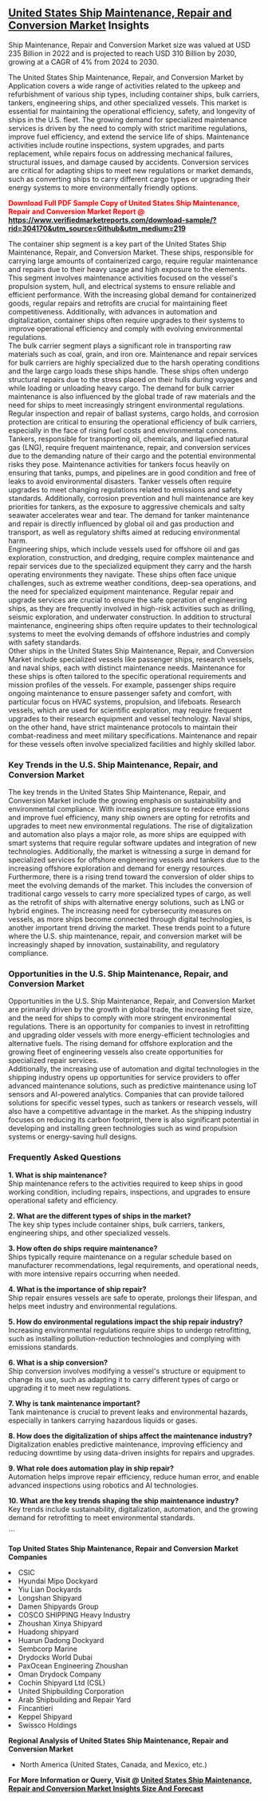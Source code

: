 <h2><a href="https://www.verifiedmarketreports.com/download-sample/?rid=304170&amp;utm_source=Github&amp;utm_medium=219" target="_blank">United States Ship Maintenance, Repair and Conversion Market</a> Insights</h2><p>Ship Maintenance, Repair and Conversion Market size was valued at USD 235 Billion in 2022 and is projected to reach USD 310 Billion by 2030, growing at a CAGR of 4% from 2024 to 2030.</p><p> <p>The United States Ship Maintenance, Repair, and Conversion Market by Application covers a wide range of activities related to the upkeep and refurbishment of various ship types, including container ships, bulk carriers, tankers, engineering ships, and other specialized vessels. This market is essential for maintaining the operational efficiency, safety, and longevity of ships in the U.S. fleet. The growing demand for specialized maintenance services is driven by the need to comply with strict maritime regulations, improve fuel efficiency, and extend the service life of ships. Maintenance activities include routine inspections, system upgrades, and parts replacement, while repairs focus on addressing mechanical failures, structural issues, and damage caused by accidents. Conversion services are critical for adapting ships to meet new regulations or market demands, such as converting ships to carry different cargo types or upgrading their energy systems to more environmentally friendly options.<br><b><p><span class=""><span style="color: #ff0000;"><strong>Download Full PDF Sample Copy of United States Ship Maintenance, Repair and Conversion Market Report</strong> @ </span><a href="https://www.verifiedmarketreports.com/download-sample/?rid=304170&amp;utm_source=Github&amp;utm_medium=219" target="_blank">https://www.verifiedmarketreports.com/download-sample/?rid=304170&amp;utm_source=Github&amp;utm_medium=219</a></span></p></b></p> <p>The container ship segment is a key part of the United States Ship Maintenance, Repair, and Conversion Market. These ships, responsible for carrying large amounts of containerized cargo, require regular maintenance and repairs due to their heavy usage and high exposure to the elements. This segment involves maintenance activities focused on the vessel's propulsion system, hull, and electrical systems to ensure reliable and efficient performance. With the increasing global demand for containerized goods, regular repairs and retrofits are crucial for maintaining fleet competitiveness. Additionally, with advances in automation and digitalization, container ships often require upgrades to their systems to improve operational efficiency and comply with evolving environmental regulations.<br> The bulk carrier segment plays a significant role in transporting raw materials such as coal, grain, and iron ore. Maintenance and repair services for bulk carriers are highly specialized due to the harsh operating conditions and the large cargo loads these ships handle. These ships often undergo structural repairs due to the stress placed on their hulls during voyages and while loading or unloading heavy cargo. The demand for bulk carrier maintenance is also influenced by the global trade of raw materials and the need for ships to meet increasingly stringent environmental regulations. Regular inspection and repair of ballast systems, cargo holds, and corrosion protection are critical to ensuring the operational efficiency of bulk carriers, especially in the face of rising fuel costs and environmental concerns.<br> Tankers, responsible for transporting oil, chemicals, and liquefied natural gas (LNG), require frequent maintenance, repair, and conversion services due to the demanding nature of their cargo and the potential environmental risks they pose. Maintenance activities for tankers focus heavily on ensuring that tanks, pumps, and pipelines are in good condition and free of leaks to avoid environmental disasters. Tanker vessels often require upgrades to meet changing regulations related to emissions and safety standards. Additionally, corrosion prevention and hull maintenance are key priorities for tankers, as the exposure to aggressive chemicals and salty seawater accelerates wear and tear. The demand for tanker maintenance and repair is directly influenced by global oil and gas production and transport, as well as regulatory shifts aimed at reducing environmental harm.<br> Engineering ships, which include vessels used for offshore oil and gas exploration, construction, and dredging, require complex maintenance and repair services due to the specialized equipment they carry and the harsh operating environments they navigate. These ships often face unique challenges, such as extreme weather conditions, deep-sea operations, and the need for specialized equipment maintenance. Regular repair and upgrade services are crucial to ensure the safe operation of engineering ships, as they are frequently involved in high-risk activities such as drilling, seismic exploration, and underwater construction. In addition to structural maintenance, engineering ships often require updates to their technological systems to meet the evolving demands of offshore industries and comply with safety standards.<br> Other ships in the United States Ship Maintenance, Repair, and Conversion Market include specialized vessels like passenger ships, research vessels, and naval ships, each with distinct maintenance needs. Maintenance for these ships is often tailored to the specific operational requirements and mission profiles of the vessels. For example, passenger ships require ongoing maintenance to ensure passenger safety and comfort, with particular focus on HVAC systems, propulsion, and lifeboats. Research vessels, which are used for scientific exploration, may require frequent upgrades to their research equipment and vessel technology. Naval ships, on the other hand, have strict maintenance protocols to maintain their combat-readiness and meet military specifications. Maintenance and repair for these vessels often involve specialized facilities and highly skilled labor.<br> <h3>Key Trends in the U.S. Ship Maintenance, Repair, and Conversion Market</h3> <p>The key trends in the United States Ship Maintenance, Repair, and Conversion Market include the growing emphasis on sustainability and environmental compliance. With increasing pressure to reduce emissions and improve fuel efficiency, many ship owners are opting for retrofits and upgrades to meet new environmental regulations. The rise of digitalization and automation also plays a major role, as more ships are equipped with smart systems that require regular software updates and integration of new technologies. Additionally, the market is witnessing a surge in demand for specialized services for offshore engineering vessels and tankers due to the increasing offshore exploration and demand for energy resources.<br> Furthermore, there is a rising trend toward the conversion of older ships to meet the evolving demands of the market. This includes the conversion of traditional cargo vessels to carry more specialized types of cargo, as well as the retrofit of ships with alternative energy solutions, such as LNG or hybrid engines. The increasing need for cybersecurity measures on vessels, as more ships become connected through digital technologies, is another important trend driving the market. These trends point to a future where the U.S. ship maintenance, repair, and conversion market will be increasingly shaped by innovation, sustainability, and regulatory compliance.<br> <h3>Opportunities in the U.S. Ship Maintenance, Repair, and Conversion Market</h3> <p>Opportunities in the U.S. Ship Maintenance, Repair, and Conversion Market are primarily driven by the growth in global trade, the increasing fleet size, and the need for ships to comply with more stringent environmental regulations. There is an opportunity for companies to invest in retrofitting and upgrading older vessels with more energy-efficient technologies and alternative fuels. The rising demand for offshore exploration and the growing fleet of engineering vessels also create opportunities for specialized repair services.<br> Additionally, the increasing use of automation and digital technologies in the shipping industry opens up opportunities for service providers to offer advanced maintenance solutions, such as predictive maintenance using IoT sensors and AI-powered analytics. Companies that can provide tailored solutions for specific vessel types, such as tankers or research vessels, will also have a competitive advantage in the market. As the shipping industry focuses on reducing its carbon footprint, there is also significant potential in developing and installing green technologies such as wind propulsion systems or energy-saving hull designs.<br> <h3>Frequently Asked Questions</h3> <p><b>1. What is ship maintenance?</b><br> Ship maintenance refers to the activities required to keep ships in good working condition, including repairs, inspections, and upgrades to ensure operational safety and efficiency.</p> <p><b>2. What are the different types of ships in the market?</b><br> The key ship types include container ships, bulk carriers, tankers, engineering ships, and other specialized vessels.</p> <p><b>3. How often do ships require maintenance?</b><br> Ships typically require maintenance on a regular schedule based on manufacturer recommendations, legal requirements, and operational needs, with more intensive repairs occurring when needed.</p> <p><b>4. What is the importance of ship repair?</b><br> Ship repair ensures vessels are safe to operate, prolongs their lifespan, and helps meet industry and environmental regulations.</p> <p><b>5. How do environmental regulations impact the ship repair industry?</b><br> Increasing environmental regulations require ships to undergo retrofitting, such as installing pollution-reduction technologies and complying with emissions standards.</p> <p><b>6. What is a ship conversion?</b><br> Ship conversion involves modifying a vessel's structure or equipment to change its use, such as adapting it to carry different types of cargo or upgrading it to meet new regulations.</p> <p><b>7. Why is tank maintenance important?</b><br> Tank maintenance is crucial to prevent leaks and environmental hazards, especially in tankers carrying hazardous liquids or gases.</p> <p><b>8. How does the digitalization of ships affect the maintenance industry?</b><br> Digitalization enables predictive maintenance, improving efficiency and reducing downtime by using data-driven insights for repairs and upgrades.</p> <p><b>9. What role does automation play in ship repair?</b><br> Automation helps improve repair efficiency, reduce human error, and enable advanced inspections using robotics and AI technologies.</p> <p><b>10. What are the key trends shaping the ship maintenance industry?</b><br> Key trends include sustainability, digitalization, automation, and the growing demand for retrofitting to meet environmental standards.</p> ```</p><p><strong>Top United States Ship Maintenance, Repair and Conversion Market Companies</strong></p><div data-test-id=""><p><li>CSIC</li><li> Hyundai Mipo Dockyard</li><li> Yiu Lian Dockyards</li><li> Longshan Shipyard</li><li> Damen Shipyards Group</li><li> COSCO SHIPPING Heavy Industry</li><li> Zhoushan Xinya Shipyard</li><li> Huadong shipyard</li><li> Huarun Dadong Dockyard</li><li> Sembcorp Marine</li><li> Drydocks World Dubai</li><li> PaxOcean Engineering Zhoushan</li><li> Oman Drydock Company</li><li> Cochin Shipyard Ltd (CSL)</li><li> United Shipbuilding Corporation</li><li> Arab Shipbuilding and Repair Yard</li><li> Fincantieri</li><li> Keppel Shipyard</li><li> Swissco Holdings</li></p><div><strong>Regional Analysis of&nbsp;United States Ship Maintenance, Repair and Conversion Market</strong></div><ul><li dir="ltr"><p dir="ltr">North America&nbsp;(United States, Canada, and Mexico, etc.)</p></li></ul><p><strong>For More Information or Query, Visit @&nbsp;</strong><strong><a href="https://www.verifiedmarketreports.com/product/ship-maintenance-repair-and-conversion-market/?utm_source=Github&amp;utm_medium=219" target="_blank">United States Ship Maintenance, Repair and Conversion Market Insights Size And Forecast</a></strong></p></div>
